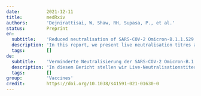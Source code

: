 ```yaml
---
date:          2021-12-11
title:         medRxiv
authors:       'Dejnirattisai, W, Shaw, RH, Supasa, P., et al.'
status:        Preprint
en:
  subtitle:    'Reduced neutralisation of SARS-COV-2 Omicron-B.1.1.529 variant by post-immunisation serum'
  description: 'In this report, we present live neutralisation titres against SARS-CoV-2 Omicron variant, compared with neutralisation against Victoria, Beta and Delta variants. Sera from day-28 post second-dose were obtained from participants in the Com-COV2 study who had received a two-dose COVID-19 vaccination schedule with either AstraZeneca (AZD1222) or Pfizer (BNT162b2) vaccines. There was a substantial fall in neutralisation titres in recipients of both AZD1222 and BNT16b2 primary courses, with evidence of some recipients failing to neutralise at all. This will likely lead to increased breakthrough infections in previously infected or double vaccinated individuals, which could drive a further wave of infection, although there is currently no evidence of increased potential to cause severe disease, hospitalization or death.'
  tags:        []
de:
  subtitle:    'Verminderte Neutralisierung der SARS-COV-2 Omicron-B.1.1.529-Variante durch Serum nach der Immunisierung'
  description: 'In diesem Bericht stellen wir Live-Neutralisationstiter gegen die SARS-CoV-2 Omicron-Variante vor, verglichen mit der Neutralisation gegen die Victoria-, Beta- und Delta-Varianten. Die Seren wurden am 28. Tag nach der zweiten Dosis von Teilnehmern der Com-COV2-Studie gewonnen, die einen COVID-19-Impfplan mit zwei Dosen entweder mit Impfstoffen von AstraZeneca (AZD1222) oder Pfizer (BNT162b2) erhalten hatten. Sowohl bei den Empfängern des AZD1222- als auch des BNT16b2-Impfstoffs kam es zu einem erheblichen Rückgang der Neutralisationstiter, und bei einigen Empfängern konnte überhaupt keine Neutralisation mehr nachgewiesen werden. Dies wird wahrscheinlich zu vermehrten Durchbruchsinfektionen bei zuvor infizierten oder doppelt geimpften Personen führen, was eine weitere Infektionswelle auslösen könnte, obwohl es derzeit keine Hinweise auf ein erhöhtes Potenzial für schwere Erkrankungen, Krankenhausaufenthalte oder Todesfälle gibt.' 
  tags:        []
group:         'Vaccines'
credit:        https://doi.org/10.1038/s41591-021-01630-0
---
```

